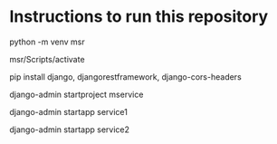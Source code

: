 # Instructions to run this repository
python -m venv msr

msr/Scripts/activate

pip install django, djangorestframework, django-cors-headers

django-admin startproject mservice

django-admin startapp service1

django-admin startapp service2
